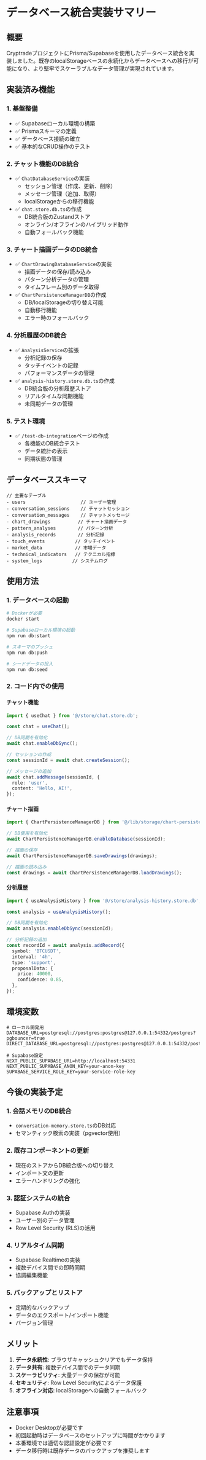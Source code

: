 # データベース統合実装サマリー

## 概要

CryptradeプロジェクトにPrisma/Supabaseを使用したデータベース統合を実装しました。既存のlocalStorageベースの永続化からデータベースへの移行が可能になり、より堅牢でスケーラブルなデータ管理が実現されています。

## 実装済み機能

### 1. 基盤整備
- ✅ Supabaseローカル環境の構築
- ✅ Prismaスキーマの定義
- ✅ データベース接続の確立
- ✅ 基本的なCRUD操作のテスト

### 2. チャット機能のDB統合
- ✅ `ChatDatabaseService`の実装
  - セッション管理（作成、更新、削除）
  - メッセージ管理（追加、取得）
  - localStorageからの移行機能
- ✅ `chat.store.db.ts`の作成
  - DB統合版のZustandストア
  - オンライン/オフラインのハイブリッド動作
  - 自動フォールバック機能

### 3. チャート描画データのDB統合
- ✅ `ChartDrawingDatabaseService`の実装
  - 描画データの保存/読み込み
  - パターン分析データの管理
  - タイムフレーム別のデータ取得
- ✅ `ChartPersistenceManagerDB`の作成
  - DB/localStorageの切り替え可能
  - 自動移行機能
  - エラー時のフォールバック

### 4. 分析履歴のDB統合
- ✅ `AnalysisService`の拡張
  - 分析記録の保存
  - タッチイベントの記録
  - パフォーマンスデータの管理
- ✅ `analysis-history.store.db.ts`の作成
  - DB統合版の分析履歴ストア
  - リアルタイムな同期機能
  - 未同期データの管理

### 5. テスト環境
- ✅ `/test-db-integration`ページの作成
  - 各機能のDB統合テスト
  - データ統計の表示
  - 同期状態の管理

## データベーススキーマ

```prisma
// 主要なテーブル
- users                    // ユーザー管理
- conversation_sessions    // チャットセッション
- conversation_messages    // チャットメッセージ
- chart_drawings          // チャート描画データ
- pattern_analyses        // パターン分析
- analysis_records        // 分析記録
- touch_events           // タッチイベント
- market_data            // 市場データ
- technical_indicators   // テクニカル指標
- system_logs           // システムログ
```

## 使用方法

### 1. データベースの起動
```bash
# Dockerが必要
docker start

# Supabaseローカル環境の起動
npm run db:start

# スキーマのプッシュ
npm run db:push

# シードデータの投入
npm run db:seed
```

### 2. コード内での使用

#### チャット機能
```typescript
import { useChat } from '@/store/chat.store.db';

const chat = useChat();

// DB同期を有効化
await chat.enableDbSync();

// セッションの作成
const sessionId = await chat.createSession();

// メッセージの追加
await chat.addMessage(sessionId, {
  role: 'user',
  content: 'Hello, AI!',
});
```

#### チャート描画
```typescript
import { ChartPersistenceManagerDB } from '@/lib/storage/chart-persistence-db';

// DB使用を有効化
await ChartPersistenceManagerDB.enableDatabase(sessionId);

// 描画の保存
await ChartPersistenceManagerDB.saveDrawings(drawings);

// 描画の読み込み
const drawings = await ChartPersistenceManagerDB.loadDrawings();
```

#### 分析履歴
```typescript
import { useAnalysisHistory } from '@/store/analysis-history.store.db';

const analysis = useAnalysisHistory();

// DB同期を有効化
await analysis.enableDbSync(sessionId);

// 分析記録の追加
const recordId = await analysis.addRecord({
  symbol: 'BTCUSDT',
  interval: '4h',
  type: 'support',
  proposalData: {
    price: 40000,
    confidence: 0.85,
  },
});
```

## 環境変数

```env
# ローカル開発用
DATABASE_URL=postgresql://postgres:postgres@127.0.0.1:54332/postgres?pgbouncer=true
DIRECT_DATABASE_URL=postgresql://postgres:postgres@127.0.0.1:54332/postgres

# Supabase設定
NEXT_PUBLIC_SUPABASE_URL=http://localhost:54331
NEXT_PUBLIC_SUPABASE_ANON_KEY=your-anon-key
SUPABASE_SERVICE_ROLE_KEY=your-service-role-key
```

## 今後の実装予定

### 1. 会話メモリのDB統合
- `conversation-memory.store.ts`のDB対応
- セマンティック検索の実装（pgvector使用）

### 2. 既存コンポーネントの更新
- 現在のストアからDB統合版への切り替え
- インポート文の更新
- エラーハンドリングの強化

### 3. 認証システムの統合
- Supabase Authの実装
- ユーザー別のデータ管理
- Row Level Security (RLS)の活用

### 4. リアルタイム同期
- Supabase Realtimeの実装
- 複数デバイス間での即時同期
- 協調編集機能

### 5. バックアップとリストア
- 定期的なバックアップ
- データのエクスポート/インポート機能
- バージョン管理

## メリット

1. **データ永続性**: ブラウザキャッシュクリアでもデータ保持
2. **データ共有**: 複数デバイス間でのデータ同期
3. **スケーラビリティ**: 大量データの保存が可能
4. **セキュリティ**: Row Level Securityによるデータ保護
5. **オフライン対応**: localStorageへの自動フォールバック

## 注意事項

- Docker Desktopが必要です
- 初回起動時はデータベースのセットアップに時間がかかります
- 本番環境では適切な認証設定が必要です
- データ移行時は既存データのバックアップを推奨します